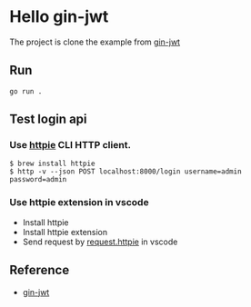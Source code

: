# Hello gin-jwt

The project is clone the example from [gin-jwt](https://github.com/appleboy/gin-jwt)

## Run

```
go run .
```

## Test login api

### Use [httpie](https://github.com/httpie/httpie) CLI HTTP client.

```
$ brew install httpie
$ http -v --json POST localhost:8000/login username=admin password=admin
```
### Use httpie extension in vscode

- Install httpie
- Install httpie extension
- Send request by [request.httpie](./request.httpie) in vscode


## Reference
- [gin-jwt](https://github.com/appleboy/gin-jwt)